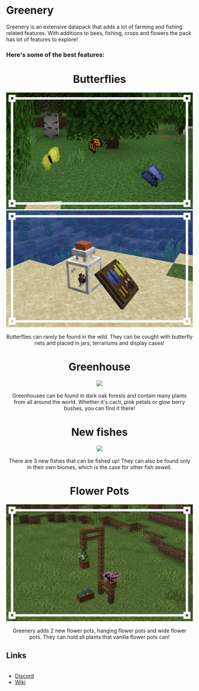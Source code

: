 <h1>Greenery</h1>

<p>Greenery is an extensive datapack that adds a lot of farming and fishing related features.
With additions to bees, fishing, crops and flowers the pack has lot of features to explore!</p>

### Here's some of the best features:

<div align="center">
  <h1>Butterflies</h1>
  <img src="https://github.com/DragonPoika/Greenery/blob/main/images/butterflies.png?raw=true">
  <img src="https://github.com/DragonPoika/Greenery/blob/main/images/butterfly_containers.png?raw=true">
  <p align="center">
    Butterflies can rarely be found in the wild. They can be cought with butterfly nets and placed in jars, terrariums and display cases!
  </p>
</div>
<div align="center">
  <h1>Greenhouse</h1>
  <img src="https://github.com/DragonPoika/Greenery/blob/main/images/greenhouse.png?raw=true">
  <p align="center">
    Greenhouses can be found in dark oak forests and contain many plants from all around the world. Whether it's cacti, pink petals or glow berry bushes, you can find it there!
  </p>
</div>
<div align="center">
  <h1>New fishes</h1>
  <img src="https://github.com/DragonPoika/Greenery/blob/main/images/fish.png?raw=true">
  <p align="center">
    There are 3 new fishes that can be fished up! They can also be found only in their own biomes, which is the case for other fish aswell.
  </p>
</div>
<div align="center">
  <h1>Flower Pots</h1>
  <img src="https://github.com/DragonPoika/Greenery/blob/main/images/flower_pots.png?raw=true">
  <p align="center">
    Greenery adds 2 new flower pots, hanging flower pots and wide flower pots. They can hold all plants that vanilla flower pots can!
  </p>
</div>
<h2>Links</h2><ul><br>
<li><a href="https://discord.gg/hg7hgHPfWF">Discord</a></li>
<li><a href="https://github.com/DragonPoika/Greenery/wiki">Wiki</a></li>
</ul>
